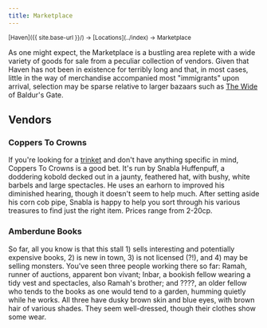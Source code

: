 ```yaml
---
title: Marketplace
---
```


<span style="font-size:smaller;">
  [Haven]({{ site.base-url }}/) -> [Locations](../index) -> Marketplace
</span>

As one might expect, the Marketplace is a bustling area replete with a wide variety of goods for sale from a peculiar collection of vendors.  Given that Haven has not been in existence for terribly long and that, in most cases, little in the way of merchandise accompanied most "immigrants" upon arrival, selection may be sparse relative to larger bazaars such as [The Wide](https://forgottenrealms.fandom.com/wiki/Baldur's_Gate/The_Wide) of Baldur's Gate.

## Vendors

### Coppers To Crowns

If you're looking for a [trinket](https://www.dndbeyond.com/sources/phb/equipment#SampleTrinkets) and don't have anything specific in mind, Coppers To Crowns is a good bet.  It's run by Snabla Huffenpuff, a doddering kobold decked out in a jaunty, feathered hat, with bushy, white barbels and large spectacles.  He uses an earhorn to improved his diminished hearing, though it doesn't seem to help much.  After setting aside his corn cob pipe, Snabla is happy to help you sort through his various treasures to find just the right item.  Prices range from 2-20cp.

### Amberdune Books

So far, all you know is that this stall 1) sells interesting and potentially expensive books, 2) is new in town, 3) is not licensed (?!), and 4) may be selling monsters.  You've seen three people working there so far:  Ramah, runner of auctions, apparent bon vivant; Inbar, a bookish fellow wearing a tidy vest and spectacles, also Ramah's brother; and ????, an older fellow who tends to the books as one would tend to a garden, humming quietly while he works.  All three have dusky brown skin and blue eyes, with brown hair of various shades.  They seem well-dressed, though their clothes show some wear.
